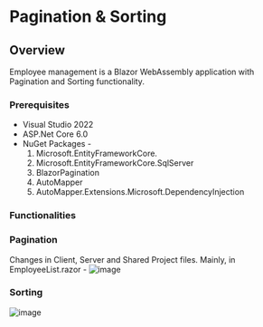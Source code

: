 # Pagination & Sorting
## Overview
Employee management is a Blazor WebAssembly application  with Pagination and Sorting functionality.
### Prerequisites
* Visual Studio 2022
* ASP.Net Core 6.0
* NuGet Packages -
  1. Microsoft.EntityFrameworkCore.
  2. Microsoft.EntityFrameworkCore.SqlServer
  3. BlazorPagination
  4. AutoMapper
  5. AutoMapper.Extensions.Microsoft.DependencyInjection
### Functionalities
### Pagination
Changes in Client, Server and Shared Project files. Mainly, in EmployeeList.razor - ![image](https://github.com/Krati-Mathur/Pagination-Sorting/assets/142394808/a9873e8b-2a36-49f1-bdeb-dfc2962d0538)

### Sorting
![image](https://github.com/Krati-Mathur/Pagination-Sorting/assets/142394808/21de4d42-0e77-4bd5-9895-7eab2e78c257)

